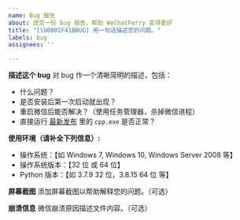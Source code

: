 ```yaml
---
name: Bug 报告
about: 提交一份 bug 报告，帮助 WeChatFerry 变得更好
title: "[\U0001F41BBUG] 用一句话描述您的问题。"
labels: bug
assignees: ''

---
```


**描述这个 bug**
对 bug 作一个清晰简明的描述，包括：
- 什么问题？
- 是否安装后第一次启动就出现？
- 重启微信后能否解决？（使用任务管理器，杀掉微信进程）
- 直接运行 [最新发布](https://github.com/lich0821/WeChatFerry/releases/tag/v3.7.0.30.11) 里的 `cpp.exe` 是否正常？

**使用环境（请补全下列信息）:**
- 操作系统：【如 Windows 7, Windows 10, Windows Server 2008 等】
- 操作系统版本：【32 位 或 64 位】
- Python 版本：【如 3.7.9 32 位，3.8.15 64 位 等】

**屏幕截图**
添加屏幕截图以帮助解释您的问题。（可选）

**崩溃信息**
微信崩溃原因描述文件内容。（可选）

